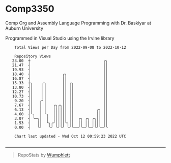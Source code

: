 # Comp3350
Comp Org and Assembly Language Programming with Dr. Baskiyar at Auburn University

Programmed in Visual Studio using the Irvine library

```
    Total Views per Day from 2022-09-08 to 2022-10-12

    Repository Views
   23.00  ┼                                ╭╮
   21.47  ┤                                ││
   19.93  ┤                                ││
   18.40  ┤              ╭╮                ││
   16.87  ┤              ││                ││
   15.33  ┼╮    ╭╮       ││ ╭╮             ││
   13.80  ┤│    ││       ││ ││             ││
   12.27  ┤│    ││       ││ ││             ││
   10.73  ┤│    ││       ││ ││             ││
    9.20  ┤│   ╭╯│       ││ ││             ││
    7.67  ┤│   │ │   ╭╮╭╮││ ││             ││
    6.13  ┤│   │ │   ││││││ ││          ╭╮ ││
    4.60  ┤╰╮  │ ╰╮  ││││││ ││          ││ ││
    3.07  ┤ ╰─╮│  │  ││││││ ││  ╭╮ ╭╮ ╭╮││ ││
    1.53  ┤   ││  ╰╮╭╯││││╰╮││  ││ ││ ││││ ││
    0.00  ┤   ╰╯   ╰╯ ╰╯╰╯ ╰╯╰──╯╰─╯╰─╯╰╯╰─╯╰

    Chart last updated - Wed Oct 12 00:59:23 2022 UTC
    
```

---

> RepoStats by [Wumphlett](https://github.com/Wumphlett)

